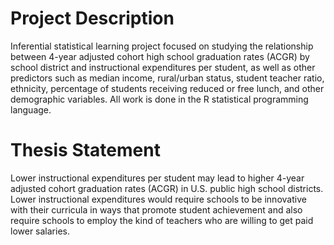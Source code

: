 # Project Description
Inferential statistical learning project focused on studying the relationship between 4-year adjusted cohort high school graduation rates (ACGR) by school district and instructional expenditures per student, as well as other predictors such as median income, rural/urban status, student teacher ratio, ethnicity, percentage of students receiving reduced or free lunch, and other demographic variables. All work is done in the R statistical programming language.

# Thesis Statement
Lower instructional expenditures per student may lead to higher 4-year adjusted cohort graduation rates (ACGR) in U.S. public high school districts. Lower instructional expenditures would require schools to be innovative with their curricula in ways that promote student achievement and also require schools to employ the kind of teachers who are willing to get paid lower salaries.
